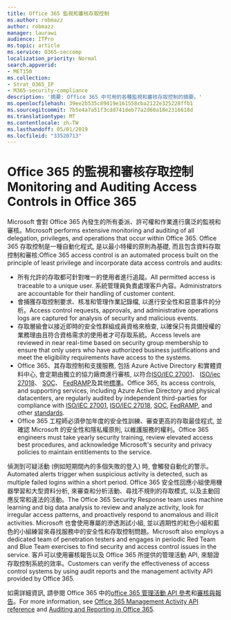 ```yaml
---
title: Office 365 監視和審核存取控制
ms.author: robmazz
author: robmazz
manager: laurawi
audience: ITPro
ms.topic: article
ms.service: O365-seccomp
localization_priority: Normal
search.appverid:
- MET150
ms.collection:
- Strat_O365_IP
- M365-security-compliance
description: '摘要: Office 365 中可用的各種監視和審核存取控制的摘要。'
ms.openlocfilehash: 39ee2b535c89419e161558cba2122e325228ffb1
ms.sourcegitcommit: 7b5e4a7a51f3cdd741deb77a2d60a18e2316618d
ms.translationtype: MT
ms.contentlocale: zh-TW
ms.lasthandoff: 05/01/2019
ms.locfileid: "33520713"
---
```

# <a name="monitoring-and-auditing-access-controls-in-office-365"></a><span data-ttu-id="73dcf-103">Office 365 的監視和審核存取控制</span><span class="sxs-lookup"><span data-stu-id="73dcf-103">Monitoring and Auditing Access Controls in Office 365</span></span>

<span data-ttu-id="73dcf-104">Microsoft 會對 Office 365 內發生的所有委派、許可權和作業進行廣泛的監視和審核。</span><span class="sxs-lookup"><span data-stu-id="73dcf-104">Microsoft performs extensive monitoring and auditing of all delegation, privileges, and operations that occur within Office 365.</span></span> <span data-ttu-id="73dcf-105">Office 365 存取控制是一種自動化程式, 是以最小特權的原則為基礎, 而且包含資料存取控制和審核:</span><span class="sxs-lookup"><span data-stu-id="73dcf-105">Office 365 access control is an automated process built on the principle of least privilege and incorporate data access controls and audits:</span></span>

- <span data-ttu-id="73dcf-106">所有允許的存取都可針對唯一的使用者進行追蹤。</span><span class="sxs-lookup"><span data-stu-id="73dcf-106">All permitted access is traceable to a unique user.</span></span> <span data-ttu-id="73dcf-107">系統管理員負責處理客戶內容。</span><span class="sxs-lookup"><span data-stu-id="73dcf-107">Administrators are accountable for their handling of customer content.</span></span>
- <span data-ttu-id="73dcf-108">會捕獲存取控制要求、核准和管理作業記錄檔, 以進行安全性和惡意事件的分析。</span><span class="sxs-lookup"><span data-stu-id="73dcf-108">Access control requests, approvals, and administrative operations logs are captured for analysis of security and malicious events.</span></span>
- <span data-ttu-id="73dcf-109">存取層級會以接近即時的安全性群組成員資格來檢查, 以確保只有具備授權的業務理由且符合資格需求的使用者才可存取系統。</span><span class="sxs-lookup"><span data-stu-id="73dcf-109">Access levels are reviewed in near real-time based on security group membership to ensure that only users who have authorized business justifications and meet the eligibility requirements have access to the systems.</span></span>
- <span data-ttu-id="73dcf-110">Office 365、其存取控制和支援服務, 包括 Azure Active Directory 和實體資料中心, 會定期由獨立的協力廠商進行審核, 以符合[ISO/IEC 27001](https://www.microsoft.com/en-us/TrustCenter/Compliance/iso-iec-27001)、 [ISO/iec 27018](https://www.microsoft.com/en-us/TrustCenter/Compliance/iso-iec-27018)、 [SOC](https://www.microsoft.com/en-us/TrustCenter/Compliance/SOC)、 [FedRAMP](https://www.microsoft.com/en-us/TrustCenter/Compliance/FedRAMP)及其他[標準](https://www.microsoft.com/en-us/TrustCenter/Compliance?service=Office#Icons)。</span><span class="sxs-lookup"><span data-stu-id="73dcf-110">Office 365, its access controls, and supporting services, including Azure Active Directory and physical datacenters, are regularly audited by independent third-parties for compliance with [ISO/IEC 27001](https://www.microsoft.com/en-us/TrustCenter/Compliance/iso-iec-27001), [ISO/IEC 27018](https://www.microsoft.com/en-us/TrustCenter/Compliance/iso-iec-27018), [SOC](https://www.microsoft.com/en-us/TrustCenter/Compliance/SOC), [FedRAMP](https://www.microsoft.com/en-us/TrustCenter/Compliance/FedRAMP), and other [standards](https://www.microsoft.com/en-us/TrustCenter/Compliance?service=Office#Icons).</span></span>
- <span data-ttu-id="73dcf-111">Office 365 工程師必須參加年度的安全性訓練、審查更高的存取最佳程式, 並確認 Microsoft 的安全性和隱私權原則, 以維護服務的權利。</span><span class="sxs-lookup"><span data-stu-id="73dcf-111">Office 365 engineers must take yearly security training, review elevated access best procedures, and acknowledge Microsoft's security and privacy policies to maintain entitlements to the service.</span></span>

<span data-ttu-id="73dcf-112">偵測到可疑活動 (例如短期間內的多個失敗的登入) 時, 會觸發自動化的警示。</span><span class="sxs-lookup"><span data-stu-id="73dcf-112">Automated alerts trigger when suspicious activity is detected, such as multiple failed logins within a short period.</span></span> <span data-ttu-id="73dcf-113">Office 365 安全性回應小組使用機器學習和大型資料分析, 來審查和分析活動、尋找不規則的存取模式, 以及主動回應反常和違法的活動。</span><span class="sxs-lookup"><span data-stu-id="73dcf-113">The Office 365 Security Response team uses machine learning and big data analysis to review and analyze activity, look for irregular access patterns, and proactively respond to anomalous and illicit activities.</span></span> <span data-ttu-id="73dcf-114">Microsoft 也會使用專屬的滲透測試小組, 並以週期性的紅色小組和藍色的小組練習來尋找服務中的安全性和存取控制問題。</span><span class="sxs-lookup"><span data-stu-id="73dcf-114">Microsoft also employs a dedicated team of penetration testers and engages in periodic Red Team and Blue Team exercises to find security and access control issues in the service.</span></span> <span data-ttu-id="73dcf-115">客戶可以使用審核報告以及 Office 365 所提供的管理活動 API, 來驗證存取控制系統的效率。</span><span class="sxs-lookup"><span data-stu-id="73dcf-115">Customers can verify the effectiveness of access control systems by using audit reports and the management activity API provided by Office 365.</span></span>

<span data-ttu-id="73dcf-116">如需詳細資訊, 請參閱 Office 365 中的[office 365 管理活動 API 參考](https://msdn.microsoft.com/en-us/library/office/mt227394.aspx)和[審核與報告](office-365-auditing-and-reporting-overview.md)。</span><span class="sxs-lookup"><span data-stu-id="73dcf-116">For more information, see [Office 365 Management Activity API reference](https://msdn.microsoft.com/en-us/library/office/mt227394.aspx) and [Auditing and Reporting in Office 365](office-365-auditing-and-reporting-overview.md).</span></span>
